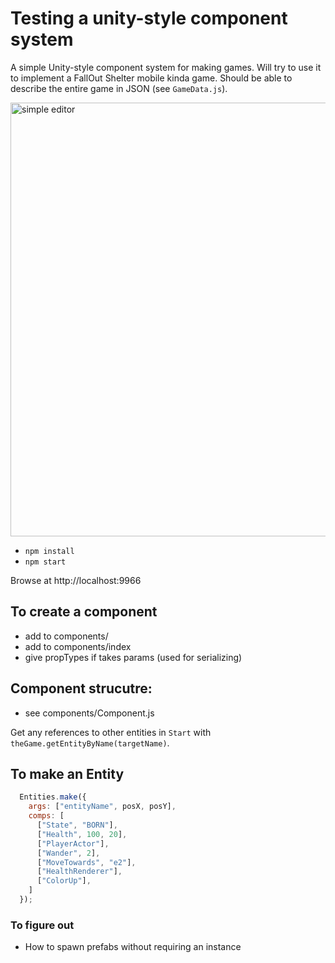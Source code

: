 # Testing a unity-style component system

A simple Unity-style component system for making games. Will try to use it to implement a FallOut Shelter mobile kinda game. Should be able to describe the entire game in JSON (see `GameData.js`).

<img width="694" alt="simple editor" src="https://cloud.githubusercontent.com/assets/129330/11408642/7aea8bd4-9388-11e5-8453-4a0e765e8932.png">


* `npm install`
* `npm start`

Browse at http://localhost:9966

## To create a component

* add to components/
* add to components/index
* give propTypes if takes params (used for serializing)

## Component strucutre:

* see components/Component.js

Get any references to other entities in `Start` with `theGame.getEntityByName(targetName)`.

## To make an Entity

```js
  Entities.make({
    args: ["entityName", posX, posY],
    comps: [
      ["State", "BORN"],
      ["Health", 100, 20],
      ["PlayerActor"],
      ["Wander", 2],
      ["MoveTowards", "e2"],
      ["HealthRenderer"],
      ["ColorUp"],
    ]
  });
```


### To figure out

* How to spawn prefabs without requiring an instance
